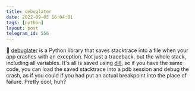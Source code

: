 ```yaml
---
title: debuglater
date: 2022-09-05 16:04:01
tags: [python]
layout: post
telegram_id: 556
---
```


🐍 [debuglater](https://github.com/ploomber/debuglater) is a Python library that saves stacktrace into a file when your app crashes with an exception. Not just a traceback, but the whole stack, including all variables. It's all is saved using [dill](https://github.com/uqfoundation/dill), so if you have the same code, you can load the saved stacktrace into a pdb session and debug the crash, as if you could if you had put an actual breakpoint into the place of failure. Pretty cool, huh?
